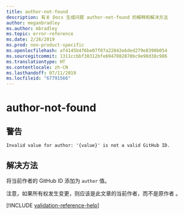 ```yaml
---
title: author-not-found
description: 有关 Docs 生成问题 author-not-found 的解释和解决方法
author: meganbradley
ms.author: mbradley
ms.topic: error-reference
ms.date: 2/26/2019
ms.prod: non-product-specific
ms.openlocfilehash: af4145b4f6be07f07a22842e6ded279e8390b054
ms.sourcegitcommit: 1311ccbbf38312bfe6947082870bc9e90d38c986
ms.translationtype: HT
ms.contentlocale: zh-CN
ms.lasthandoff: 07/11/2019
ms.locfileid: "67791566"
---
```

# <a name="author-not-found"></a>author-not-found

## <a name="warning"></a>警告

`Invalid value for author: '{value}' is not a valid GitHub ID.`

## <a name="resolution"></a>解决方法

将当前作者的 GitHub ID 添加为 `author` 值。

注意，如果所有权发生变更，则应该是此文章的当前作者，而不是原作者  。

<!--make sure to add this file to your includes folder and verify the path-->
[!INCLUDE [validation-reference-help](includes/validation-reference-help.md)]
